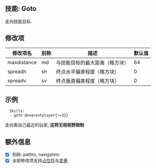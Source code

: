 技能: Goto
--------------------------

走向技能目标.

修改项
----------

| 修改项名 | 别称    | 描述                                                                                                    | 默认值 |
|-----------|------------|----------------------------------------------------------------------------------------------------------------|---------------|
| maxdistance  | md | 与技能目标的最大距离（格方块）                         | 64      |
| spreadh      | sh       | 终点水平偏差程度（格方块）                              | 0      |
| spreadv    | sv       | 终点垂直偏差程度（格方块）                   | 0      |

示例
--------

      Skills:
      - goto @nearestplayer{r=32}

走向离自己最近的玩家, **这将无视视野限制**

额外信息
---

- [x] 别称: pathto, navigateto
- [x] 全部修改项支持[占位符](/技能/占位符)与[变量](/技能/变量)